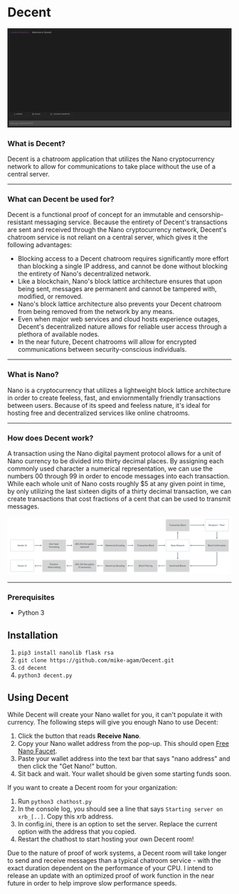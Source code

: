 # Decent

<p style="text-align:center;"><img src="/demo.png" width="auto" height="auto" alt="Application Screenshot"></p>

### What is Decent?
Decent is a chatroom application that utilizes the Nano cryptocurrency network to allow for communications to take place without the use of a central server.

---

### What can Decent be used for?
Decent is a functional proof of concept for an immutable and censorship-resistant messaging service. Because the entirety of Decent's transactions are sent and received through the Nano cryptocurrency network, Decent's chatroom service is not reliant on a central server, which gives it the following advantages:

* Blocking access to a Decent chatroom requires significantly more effort than blocking a single IP address, and cannot be done without blocking the entirety of Nano's decentralized network.
* Like a blockchain, Nano's block lattice architecture ensures that upon being sent, messages are permanent and cannot be tampered with, modified, or removed.
* Nano's block lattice architecture also prevents your Decent chatroom from being removed from the network by any means.
* Even when major web services and cloud hosts experience outages, Decent's decentralized nature allows for reliable user access through a plethora of available nodes.
* In the near future, Decent chatrooms will allow for encrypted communications between security-conscious individuals.

---

### What is Nano?
Nano is a cryptocurrency that utilizes a lightweight block lattice architecture in order to create feeless, fast, and enviornmentally friendly transactions between users. Because of its speed and feeless nature, it's ideal for hosting free and decentralized services like online chatrooms.

---

### How does Decent work?
A transaction using the Nano digital payment protocol allows for a unit of Nano currency to be divided into thirty decimal places. By assigning each commonly used character a numerical representation, we can use the numbers 00 through 99 in order to encode messages into each transaction. While each whole unit of Nano costs roughly $5 at any given point in time, by only utilizing the last sixteen digits of a thirty decimal transaction, we can create transactions that cost fractions of a cent that can be used to transmit messages.

<p style="text-align:center;"><img src="/flowchart.png" width="auto" height="auto" alt="Flowchart"></p>


---

### Prerequisites

* Python 3

## Installation

1) ``pip3 install nanolib flask rsa``
2) ``git clone https://github.com/mike-agam/Decent.git``
3) ``cd decent``
4) ``python3 decent.py``

## Using Decent

While Decent will create your Nano wallet for you, it can't populate it with currency. The following steps will give you enough Nano to use Decent:
1) Click the button that reads **Receive Nano**.
2) Copy your Nano wallet address from the pop-up. This should open [Free Nano Faucet](https://freenanofaucet.com/).
3) Paste your wallet address into the text bar that says "nano address" and then click the "Get Nano!" button.
4) Sit back and wait. Your wallet should be given some starting funds soon.

If you want to create a Decent room for your organization:
1) Run ``python3 chathost.py``
2) In the console log, you should see a line that says ``Starting server on xrb_[..]``. Copy this xrb address.
3) In config.ini, there is an option to set the server. Replace the current option with the address that you copied.
4) Restart the chathost to start hosting your own Decent room!

Due to the nature of proof of work systems, a Decent room will take longer to send and receive messages than a typical chatroom service - with the exact duration dependent on the performance of your CPU. I intend to release an update with an optimized proof of work function in the near future in order to help improve slow performance speeds.
